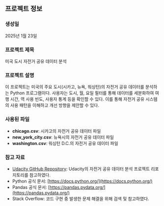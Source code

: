 ## 프로젝트 정보

### 생성일
2025년 1월 23일

### 프로젝트 제목
미국 도시 자전거 공유 데이터 분석

### 프로젝트 설명
이 프로젝트는 미국의 주요 도시(시카고, 뉴욕, 워싱턴)의 자전거 공유 데이터를 분석하는 Python 프로그램이다. 사용자는 도시, 월, 요일 필터를 통해 데이터를 세분화하여 여행 시간, 역 사용 빈도, 사용자 통계 등을 확인할 수 있다. 이를 통해 자전거 공유 시스템의 사용 패턴을 이해하고 개선 방향을 제안할 수 있다.

### 사용된 파일
- **chicago.csv**: 시카고의 자전거 공유 데이터 파일
- **new_york_city.csv**: 뉴욕시의 자전거 공유 데이터 파일
- **washington.csv**: 워싱턴 D.C.의 자전거 공유 데이터 파일

### 참고 자료
- [Udacity GitHub Repository](https://github.com/udacity): Udacity의 자전거 공유 데이터 분석 프로젝트 리포지토리를 참고하였다.
- Python 공식 문서: [https://docs.python.org/](https://docs.python.org/)
- Pandas 공식 문서: [https://pandas.pydata.org/](https://pandas.pydata.org/)
- Stack Overflow: 코드 구현 중 발생한 문제 해결을 위해 검색 및 참고하였다.

